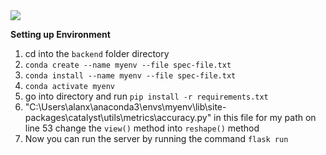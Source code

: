 <img src="https://habrastorage.org/webt/vc/3r/cw/vc3rcwkzc1ddo7s4tux1ys-us0i.png" />

**Setting up Environment**
1. cd into the `backend` folder directory
2. `conda create --name myenv --file spec-file.txt`
3. `conda install --name myenv --file spec-file.txt`
4. `conda activate myenv `
5. go into directory and run `pip install -r requirements.txt`
6. "C:\Users\alanx\anaconda3\envs\myenv\lib\site-packages\catalyst\utils\metrics\accuracy.py" in this file for my path on line 53 change the `view()` method into `reshape()` method
7. Now you can run the server by running the command `flask run`

